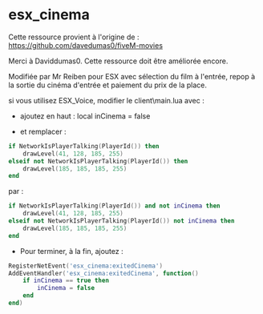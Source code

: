 # esx_cinema

Cette ressource provient à l'origine de :
https://github.com/davedumas0/fiveM-movies

Merci à Daviddumas0. Cette ressource doit être améliorée encore.

Modifiée par Mr Reiben pour ESX avec sélection du film à l'entrée, repop à la sortie du cinéma d'entrée et paiement du prix de la place.

si vous utilisez ESX_Voice, modifier le client\main.lua avec :
- ajoutez en haut :
local inCinema = false

- et remplacer :

```lua
if NetworkIsPlayerTalking(PlayerId()) then
	drawLevel(41, 128, 185, 255)
elseif not NetworkIsPlayerTalking(PlayerId()) then
	drawLevel(185, 185, 185, 255)
end
 ```

par : 

```lua
if NetworkIsPlayerTalking(PlayerId()) and not inCinema then
	drawLevel(41, 128, 185, 255)
elseif not NetworkIsPlayerTalking(PlayerId()) not inCinema then
	drawLevel(185, 185, 185, 255)
end
```
- Pour terminer, à la fin, ajoutez :

```lua
RegisterNetEvent('esx_cinema:exitedCinema')
AddEventHandler('esx_cinema:exitedCinema', function()
	if inCinema == true then
		inCinema = false
	end
end)
```

